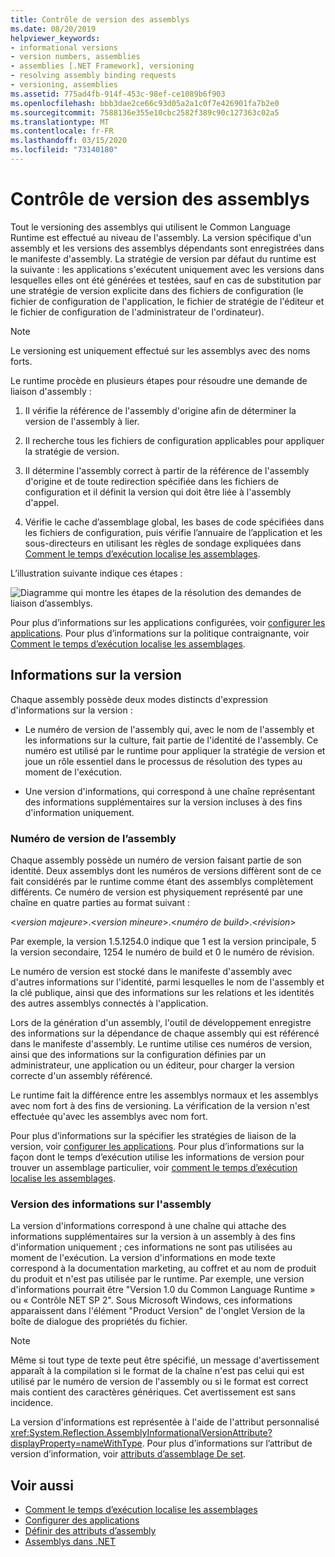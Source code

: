 ```yaml
---
title: Contrôle de version des assemblys
ms.date: 08/20/2019
helpviewer_keywords:
- informational versions
- version numbers, assemblies
- assemblies [.NET Framework], versioning
- resolving assembly binding requests
- versioning, assemblies
ms.assetid: 775ad4fb-914f-453c-98ef-ce1089b6f903
ms.openlocfilehash: bbb3dae2ce66c93d05a2a1c0f7e426901fa7b2e0
ms.sourcegitcommit: 7588136e355e10cbc2582f389c90c127363c02a5
ms.translationtype: MT
ms.contentlocale: fr-FR
ms.lasthandoff: 03/15/2020
ms.locfileid: "73140180"
---
```

# <a name="assembly-versioning"></a>Contrôle de version des assemblys

Tout le versioning des assemblys qui utilisent le Common Language Runtime est effectué au niveau de l'assembly. La version spécifique d'un assembly et les versions des assemblys dépendants sont enregistrées dans le manifeste d'assembly. La stratégie de version par défaut du runtime est la suivante : les applications s'exécutent uniquement avec les versions dans lesquelles elles ont été générées et testées, sauf en cas de substitution par une stratégie de version explicite dans des fichiers de configuration (le fichier de configuration de l'application, le fichier de stratégie de l'éditeur et le fichier de configuration de l'administrateur de l'ordinateur).  
  
> [!NOTE]
> Le versioning est uniquement effectué sur les assemblys avec des noms forts.  
  
Le runtime procède en plusieurs étapes pour résoudre une demande de liaison d'assembly :  
  
1. Il vérifie la référence de l'assembly d'origine afin de déterminer la version de l'assembly à lier.  
  
2. Il recherche tous les fichiers de configuration applicables pour appliquer la stratégie de version.  
  
3. Il détermine l'assembly correct à partir de la référence de l'assembly d'origine et de toute redirection spécifiée dans les fichiers de configuration et il définit la version qui doit être liée à l'assembly d'appel.  
  
4. Vérifie le cache d’assemblage global, les bases de code spécifiées dans les fichiers de configuration, puis vérifie l’annuaire de l’application et les sous-directeurs en utilisant les règles de sondage expliquées dans [Comment le temps d’exécution localise les assemblages](../../framework/deployment/how-the-runtime-locates-assemblies.md).  
  
L’illustration suivante indique ces étapes :  
  
![Diagramme qui montre les étapes de la résolution des demandes de liaison d’assemblys.](./media/versioning/resolve-assembly-binding-request.gif)
  
Pour plus d’informations sur les applications configurées, voir [configurer les applications](../../framework/configure-apps/index.md). Pour plus d’informations sur la politique contraignante, voir [Comment le temps d’exécution localise les assemblages](../../framework/deployment/how-the-runtime-locates-assemblies.md).  
  
## <a name="version-information"></a>Informations sur la version  

Chaque assembly possède deux modes distincts d'expression d'informations sur la version :  
  
- Le numéro de version de l'assembly qui, avec le nom de l'assembly et les informations sur la culture, fait partie de l'identité de l'assembly. Ce numéro est utilisé par le runtime pour appliquer la stratégie de version et joue un rôle essentiel dans le processus de résolution des types au moment de l'exécution.  
  
- Une version d'informations, qui correspond à une chaîne représentant des informations supplémentaires sur la version incluses à des fins d'information uniquement.  
  
### <a name="assembly-version-number"></a>Numéro de version de l’assembly  

Chaque assembly possède un numéro de version faisant partie de son identité. Deux assemblys dont les numéros de versions diffèrent sont de ce fait considérés par le runtime comme étant des assemblys complètement différents. Ce numéro de version est physiquement représenté par une chaîne en quatre parties au format suivant :  
  
\<*version majeure*>.\<*version mineure*>.\<*numéro de build*>.\<*révision*>  
  
Par exemple, la version 1.5.1254.0 indique que 1 est la version principale, 5 la version secondaire, 1254 le numéro de build et 0 le numéro de révision.  
  
Le numéro de version est stocké dans le manifeste d'assembly avec d'autres informations sur l'identité, parmi lesquelles le nom de l'assembly et la clé publique, ainsi que des informations sur les relations et les identités des autres assemblys connectés à l'application.  
  
Lors de la génération d'un assembly, l'outil de développement enregistre des informations sur la dépendance de chaque assembly qui est référencé dans le manifeste d'assembly. Le runtime utilise ces numéros de version, ainsi que des informations sur la configuration définies par un administrateur, une application ou un éditeur, pour charger la version correcte d'un assembly référencé.  
  
Le runtime fait la différence entre les assemblys normaux et les assemblys avec nom fort à des fins de versioning. La vérification de la version n'est effectuée qu'avec les assemblys avec nom fort.  
  
Pour plus d’informations sur la spécifier les stratégies de liaison de la version, voir [configurer les applications](../../framework/configure-apps/index.md). Pour plus d’informations sur la façon dont le temps d’exécution utilise les informations de version pour trouver un assemblage particulier, voir [comment le temps d’exécution localise les assemblages](../../framework/deployment/how-the-runtime-locates-assemblies.md).  
  
### <a name="assembly-informational-version"></a>Version des informations sur l'assembly  

La version d'informations correspond à une chaîne qui attache des informations supplémentaires sur la version à un assembly à des fins d'information uniquement ; ces informations ne sont pas utilisées au moment de l'exécution. La version d'informations en mode texte correspond à la documentation marketing, au coffret et au nom de produit du produit et n'est pas utilisée par le runtime. Par exemple, une version d'informations pourrait être "Version 1.0 du Common Language Runtime » ou « Contrôle NET SP 2". Sous Microsoft Windows, ces informations apparaissent dans l'élément "Product Version" de l'onglet Version de la boîte de dialogue des propriétés du fichier.  
  
> [!NOTE]
> Même si tout type de texte peut être spécifié, un message d'avertissement apparaît à la compilation si le format de la chaîne n'est pas celui qui est utilisé par le numéro de version de l'assembly ou si le format est correct mais contient des caractères génériques. Cet avertissement est sans incidence.  
  
La version d'informations est représentée à l'aide de l'attribut personnalisé <xref:System.Reflection.AssemblyInformationalVersionAttribute?displayProperty=nameWithType>. Pour plus d’informations sur l’attribut de version d’information, voir [attributs d’assemblage De set](set-attributes.md).  
  
## <a name="see-also"></a>Voir aussi

- [Comment le temps d’exécution localise les assemblages](../../framework/deployment/how-the-runtime-locates-assemblies.md)
- [Configurer des applications](../../framework/configure-apps/index.md)
- [Définir des attributs d’assembly](set-attributes.md)
- [Assemblys dans .NET](index.md)
